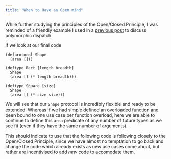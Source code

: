 ```yaml
---
title: "When to Have an Open mind"
---
```


While further studying the principles of the Open/Closed Principle, I was reminded of a friendly example I used in a [previous post](https://s-ajensen.github.io/meditations/2023/05/01/Back-to-Our-Use-Cases.html) to discuss polymorphic dispatch.

If we look at our final code

```
(defprotocol Shape
  (area []))

(deftype Rect [length breadth]
  Shape
  (area [] (* length breadth)))

(deftype Square [size]
  Shape
  (area [] (* size size)))
```

We will see that our `Shape` protocol is incredibly flexible and ready to be extended. Whereas if we had simple defined an overloaded function and been bound to one use case per function overload, here we are able to continue to define this `area` predicate of any number of future types as we see fit (even if they have the same number of arguments).

This should indicate to use that the following code is following closely to the Open/Closed Principle, since we have almost no temptation to go back and change the code which already exists as new use cases come about, but rather are incentivised to add *new* code to accomodate them.
